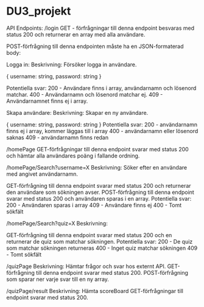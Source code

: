 # DU3_projekt

API
Endpoints:
/login
GET - förfrågningar till denna endpoint besvaras med status 200 och returnerar en array med alla användare.

POST-förfrågning till denna endpointen måste ha en JSON-formaterad body:

Logga in:
Beskrivning: Försöker logga in användare.

{
username: string,
password: string
}

Potentiella svar:
200 - Användare finns i array, användarnamn och lösenord matchar.
400 - Användarnamn och lösenord matchar ej.
409 - Användarnamnet finns ej i array.

Skapa användare:
Beskrivning: Skapar en ny användare.

{
username: string,
password: string
}
Potentiella svar:
200 - användarnamn finns ej i array, kommer läggas till i array
400 - användarnamn eller lösenord saknas
409 - användarnamn finns redan

/homePage
GET-förfrågningar till denna endpoint svarar med status 200 och hämtar alla användares poäng i fallande ordning.

/homePage/Search?username=X
Beskrivning: Söker efter en användare med angivet användarnamn.

GET-förfrågning till denna endpoint svarar med status 200 och returnerar den användare som sökningen avser.
POST-förfrågning till denna endpoint svarar med status 200 och användaren sparas i en array.
Potentiella svar:
200 - Användaren sparas i array
409 - Användare finns ej
400 - Tomt sökfält

/homePage/Search?quiz=X
Beskrivning:

GET-förfrågning till denna endpoint svarar med status 200 och en returnerar de quiz som matchar sökningen.
Potentiella svar:
200 - De quiz som matchar sökningen returneras
400 - Inget quiz matchar sökningen
409 - Tomt sökfält

/quizPage
Beskrivning:
Hämtar frågor och svar hos externt API.
GET-förfrågning till denna endpoint svarar med status 200.
POST-förfrågning som sparar ner varje svar till en ny array.

/quizPage/result
Beskrivning:
Hämta scoreBoard
GET-förfrågningar till endpoint svarar med status 200.
